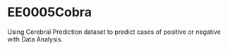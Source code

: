# EE0005Cobra
Using Cerebral Prediction dataset to predict cases of positive or negative with Data Analysis.
